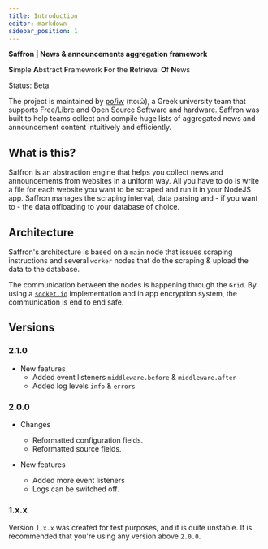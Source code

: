 ```yaml
---
title: Introduction
editor: markdown
sidebar_position: 1
---
```



**Saffron | News & announcements aggregation framework**

**S**imple **A**bstract **F**ramework **F**or the **R**etrieval **O**f **N**ews

Status: Beta

The project is maintained by [po/iw](https://poiw.org) (ποιώ), a Greek university team that supports Free/Libre
and Open Source Software and hardware. Saffron was built to help teams collect and compile huge lists of aggregated
news and announcement content intuitively and efficiently.

## What is this?
Saffron is an abstraction engine that helps you collect news and announcements from websites in a uniform way. All you have to do is write a file for each website you want to be scraped and run it in your NodeJS app. Saffron manages the scraping interval, data parsing and - if you want to - the data offloading to your database of choice.

## Architecture

Saffron's architecture is based on a `main` node that issues scraping instructions and several `worker` nodes
that do the scraping & upload the data to the database.

The communication between the nodes is happening through the `Grid`. By using a [`socket.io`](https://socket.io)
implementation and in app encryption system, the communication is end to end safe.


## Versions

### 2.1.0
* New features
  * Added event listeners `middleware.before` & `middleware.after`
  * Added log levels `info` & `errors`

### 2.0.0

* Changes
  * Reformatted configuration fields.
  * Reformatted source fields.
  
* New features
  * Added more event listeners
  * Logs can be switched off.


### 1.x.x

Version `1.x.x` was created for test purposes, and it is quite unstable. It is recommended that you're using any version above `2.0.0`.
